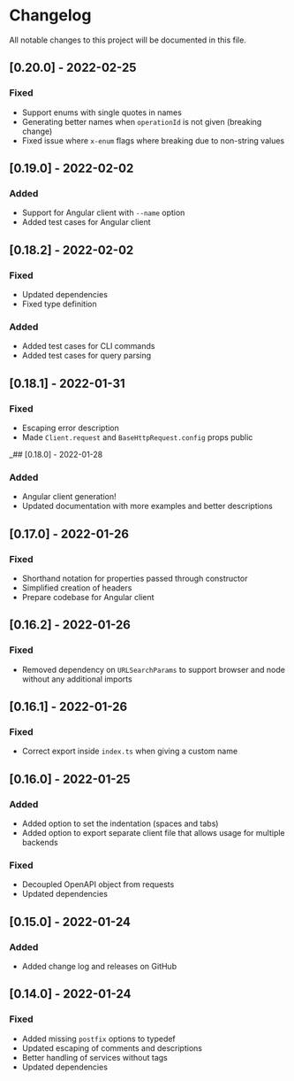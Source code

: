 # Changelog
All notable changes to this project will be documented in this file.

## [0.20.0] - 2022-02-25
### Fixed
- Support enums with single quotes in names
- Generating better names when `operationId` is not given (breaking change)
- Fixed issue where `x-enum` flags where breaking due to non-string values

## [0.19.0] - 2022-02-02
### Added
- Support for Angular client with `--name` option
- Added test cases for Angular client

## [0.18.2] - 2022-02-02
### Fixed
- Updated dependencies
- Fixed type definition
### Added
- Added test cases for CLI commands
- Added test cases for query parsing

## [0.18.1] - 2022-01-31
### Fixed
- Escaping error description
- Made `Client.request` and `BaseHttpRequest.config` props public

_## [0.18.0] - 2022-01-28
### Added
- Angular client generation!
- Updated documentation with more examples and better descriptions

## [0.17.0] - 2022-01-26
### Fixed
- Shorthand notation for properties passed through constructor
- Simplified creation of headers
- Prepare codebase for Angular client

## [0.16.2] - 2022-01-26
### Fixed
- Removed dependency on `URLSearchParams` to support browser and node without any additional imports

## [0.16.1] - 2022-01-26
### Fixed
- Correct export inside `index.ts` when giving a custom name

## [0.16.0] - 2022-01-25
### Added
- Added option to set the indentation (spaces and tabs)
- Added option to export separate client file that allows usage for multiple backends
### Fixed
- Decoupled OpenAPI object from requests
- Updated dependencies

## [0.15.0] - 2022-01-24
### Added
- Added change log and releases on GitHub

## [0.14.0] - 2022-01-24
### Fixed
- Added missing `postfix` options to typedef
- Updated escaping of comments and descriptions
- Better handling of services without tags
- Updated dependencies
